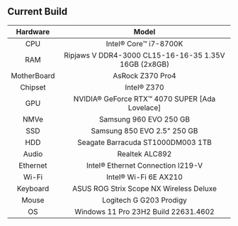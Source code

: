 <!---
- 👋 Hi, I’m @marcio-pi
- 👀 I’m interested in ...
- 🌱 I’m currently learning ...
- 💞️ I’m looking to collaborate on ...
- 📫 How to reach me ...
- 😄 Pronouns: ...
- ⚡ Fun fact: ...
--->

<!---
marcio-pi/marcio-pi is a ✨ special ✨ repository because its `README.md` (this file) appears on your GitHub profile.
You can click the Preview link to take a look at your changes.
--->

## Current Build
| Hardware | Model |
| :---: | :---: |
| CPU | Intel® Core™ i7-8700K | 
| RAM | Ripjaws V DDR4-3000 CL15-16-16-35 1.35V 16GB (2x8GB) | 
| MotherBoard | AsRock Z370 Pro4 |
| Chipset | Intel® Z370 | 
| GPU | NVIDIA® GeForce RTX™ 4070 SUPER [Ada Lovelace] | 
| NMVe | Samsung 960 EVO 250 GB |
| SSD | Samsung 850 EVO 2.5" 250 GB |
| HDD | Seagate Barracuda ST1000DM003 1TB |
| Audio | Realtek ALC892 | 
| Ethernet | Intel® Ethernet Connection I219-V | 
| Wi-Fi | Intel® Wi-Fi 6E AX210 |
| Keyboard | ASUS ROG Strix Scope NX Wireless Deluxe |
| Mouse | Logitech G G203 Prodigy |
| OS | Windows 11 Pro 23H2 Build 22631.4602 |

